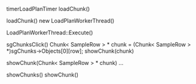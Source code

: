 ﻿
timerLoadPlanTimer
    loadChunk()
    
loadChunk()
    new LoadPlanWorkerThread()
    
LoadPlanWorkerThread::Execute()     

sgChunksClick()
    Chunk< SampleRow > * chunk = (Chunk< SampleRow > *)sgChunks->Objects[0][row];
    showChunk(chunk)

showChunk(Chunk< SampleRow > * chunk)
    ...

showChunks()
    showChunk()